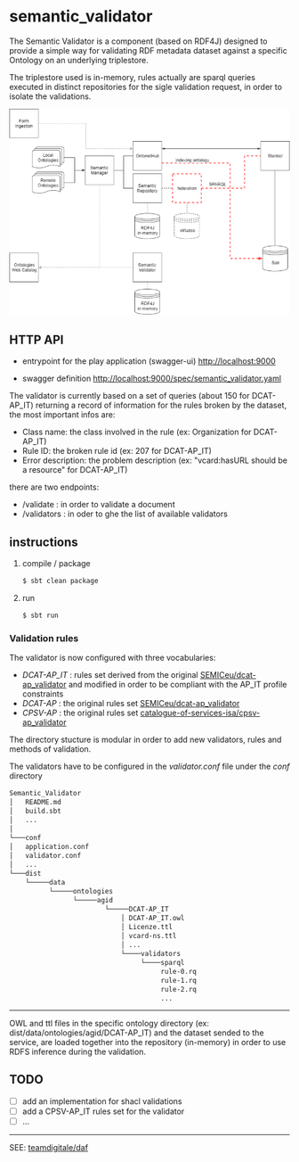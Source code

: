 semantic_validator
==================

The Semantic Validator is a component (based on RDF4J) designed to provide a simple way for validating RDF metadata dataset against a specific Ontology on an underlying triplestore.

The triplestore used is in-memory, rules actually are sparql queries executed in distinct repositories for the sigle validation request, in order to isolate the validations. 

![semantic_repository component inside the semantic_manager architecture](./docs/semantic_validator-v0.1.0.png)


## HTTP API

+ entrypoint for the play application (swagger-ui)
[http://localhost:9000](http://localhost:9000)

+ swagger definition
[http://localhost:9000/spec/semantic_validator.yaml](http://localhost:9000/spec/semantic_validator.yaml)

The validator is currently based on a set of queries (about 150 for DCAT-AP_IT) returning a record of information for the rules broken by the dataset, the most important infos are:
  
  - Class name: the class involved in the rule (ex: Organization for DCAT-AP_IT)
  - Rule ID: the broken rule id (ex: 207 for DCAT-AP_IT) 
  - Error description: the problem description (ex: "vcard:hasURL should be a resource" for DCAT-AP_IT)

there are two endpoints:

- /validate   : in order to validate a document
- /validators : in oder to ghe the list of available validators 
  
## instructions

1. compile / package

    ```bash
    $ sbt clean package
    ```

2. run

    ```bash
    $ sbt run 
    ```
### Validation rules

The validator is now configured with three vocabularies:
    
- *DCAT-AP_IT* : rules set derived from the original [SEMICeu/dcat-ap_validator](https://github.com/SEMICeu/dcat-ap_validator) and modified in order to be compliant with the AP_IT profile constraints
- *DCAT-AP* : the original rules set [SEMICeu/dcat-ap_validator](https://github.com/SEMICeu/dcat-ap_validator) 
- *CPSV-AP* : the original rules set [catalogue-of-services-isa/cpsv-ap_validator](https://github.com/catalogue-of-services-isa/cpsv-ap_validator) 

The directory stucture is modular in order to add new validators, rules and methods of validation.
 
The validators have to be configured in the *validator.conf* file under the *conf* directory
```
Semantic_Validator
│   README.md
│   build.sbt
│   ...    
│
└───conf
│   application.conf
│   validator.conf
│   ...
└───dist
    └─────data
          └─────ontologies
                └─────agid
                        └─────DCAT-AP_IT
                            │ DCAT-AP_IT.owl
                            │ Licenze.ttl
                            │ vcard-ns.ttl
                            │ ...
                            └────validators
                                 └────sparql
                                      rule-0.rq
                                      rule-1.rq
                                      rule-2.rq
                                      ...
```
* * *

OWL and ttl files in the specific ontology directory (ex: dist/data/ontologies/agid/DCAT-AP_IT) and the dataset sended to the service, are loaded together into the repository (in-memory) in order to use RDFS inference during the validation.

## TODO

- [ ] add an implementation for shacl validations
- [ ] add a CPSV-AP_IT rules set for the validator
- [ ] ...

* * *

SEE: [teamdigitale/daf](https://github.com/teamdigitale/daf) 
